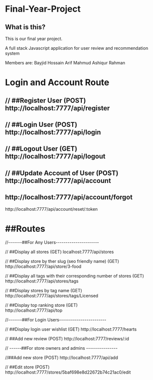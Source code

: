 # Final-Year-Project

## What is this?

This is our final year project.

A full stack Javascript application for user review and recommendation system

Members are:
 Bayjid Hossain
 Arif Mahmud
 Ashiqur Rahman

Login and Account Route 
========================== 

// ##Register User (POST) 
http://localhost:7777/api/register 
------------------------------------------- 

// ##Login User (POST) 
http://localhost:7777/api/login 
------------------------------------------- 

// ##Logout User (GET) 
http://localhost:7777/api/logout 
------------------------------------------- 

// ##Update Account of User (POST) 
http://localhost:7777/api/account 
-------------------------------------------- 

http://localhost:7777/api/account/forgot 
----------------------------------------------- 
http://localhost:7777/api/account/reset/:token 

##Routes
============ 

//-------##For Any Users---------------------- 

// ##Display all stores (GET) 
 localhost:7777/api/stores 

// ##Display store by ther slug (seo friendly name) (GET)
 http://localhost:7777/api/store/3-food 

// ##Display all tags with their corresponding number of stores (GET) 
 http://localhost:7777/api/stores/tags 

// ##Display stores by tag name (GET) 
 http://localhost:7777/api/stores/tags/Licensed

// ##Display top ranking store (GET)   
 http://localhost:7777/api/top 

//-------##For Login Users------------------------ 

// ##Display login user wishlist (GET) 
 http://localhost:7777/hearts 

// ##Add new review (POST) 
 http://localhost:7777/reviews/:id 

// ------##For store owners and admins ---------------- 

//##Add new store (POST) 
 http://localhost:7777/api/add 

// ##Edit store (POST) 
 http://localhost:7777/stores/5baf698e8d22672b74c21ac0/edit 




